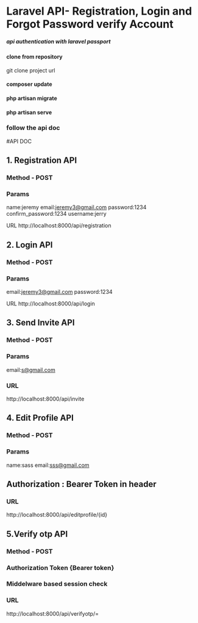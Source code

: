 # Laravel API- Registration, Login and Forgot Password verify Account 
##### api authentication with laravel passport

#### clone from repository 
git clone project url 

#### composer update 
#### php artisan migrate 
#### php artisan serve


### follow the api doc 


#API DOC 

## 1. Registration API 

### Method - POST

### Params 
name:jeremy
email:jeremy3@gmail.com
password:1234
confirm_password:1234
username:jerry

URL 
http://localhost:8000/api/registration


## 2. Login API 

### Method - POST

### Params 
email:jeremy3@gmail.com
password:1234

URL 
http://localhost:8000/api/login


## 3. Send Invite API 

### Method - POST

### Params 
email:s@gmail.com
### URL 
http://localhost:8000/api/invite


## 4. Edit Profile API 

### Method - POST

### Params 
name:sass
email:sss@gmail.com

## Authorization : Bearer Token in header

### URL 
http://localhost:8000/api/editprofile/{id}


## 5.Verify otp API 

### Method - POST

### Authorization Token {Bearer token}
### Middelware based session check 
### URL 
http://localhost:8000/api/verifyotp/=

